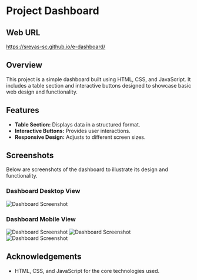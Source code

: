 # Project Dashboard

## Web URL
https://sreyas-sc.github.io/e-dashboard/

## Overview

This project is a simple dashboard built using HTML, CSS, and JavaScript. It includes a table section and interactive buttons designed to showcase basic web design and functionality.

## Features

- **Table Section:** Displays data in a structured format.
- **Interactive Buttons:** Provides user interactions.
- **Responsive Design:** Adjusts to different screen sizes.

## Screenshots

Below are screenshots of the dashboard to illustrate its design and functionality.

### Dashboard Desktop View

![Dashboard Screenshot](Desktop.png)


### Dashboard Mobile View

![Dashboard Screenshot](Phone1.jpg)
![Dashboard Screenshot](Phone2.jpg)
![Dashboard Screenshot](Phone3.jpg)

## Acknowledgements

- HTML, CSS, and JavaScript for the core technologies used.

